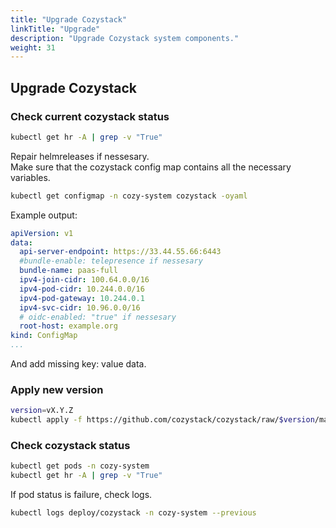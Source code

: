 ```yaml
---
title: "Upgrade Cozystack"
linkTitle: "Upgrade"
description: "Upgrade Cozystack system components."
weight: 31
---
```


## Upgrade Cozystack

### Check current cozystack status
```bash
kubectl get hr -A | grep -v "True"
```
Repair helmreleases if nessesary.  
Make sure that the cozystack config map contains all the necessary variables.

```bash
kubectl get configmap -n cozy-system cozystack -oyaml
```
Example output:
```yaml
apiVersion: v1
data:
  api-server-endpoint: https://33.44.55.66:6443
  #bundle-enable: telepresence if nessesary
  bundle-name: paas-full
  ipv4-join-cidr: 100.64.0.0/16
  ipv4-pod-cidr: 10.244.0.0/16
  ipv4-pod-gateway: 10.244.0.1
  ipv4-svc-cidr: 10.96.0.0/16
  # oidc-enabled: "true" if nessesary
  root-host: example.org
kind: ConfigMap
...
```
And add missing key: value data.

### Apply new version
```bash
version=vX.Y.Z
kubectl apply -f https://github.com/cozystack/cozystack/raw/$version/manifests/cozystack-installer.yaml
```

### Check cozystack status
```bash
kubectl get pods -n cozy-system
kubectl get hr -A | grep -v "True"
```

If pod status is failure, check logs.
```bash
kubectl logs deploy/cozystack -n cozy-system --previous
```
